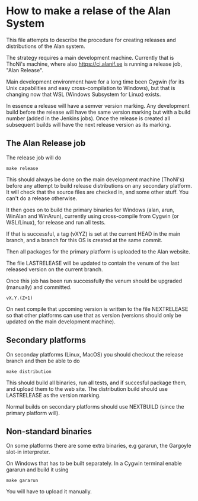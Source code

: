 # How to make a relase of the Alan System

This file attempts to describe the procedure for creating releases and
distributions of the Alan system.

The strategy requires a main development machine. Currently that is
ThoNi's machine, where also https://ci.alanif.se is running a release
job, "Alan Release".

Main development environment have for a long time been Cygwin (for its
Unix capabilities and easy cross-compilation to Windows), but that is
changing now that WSL (Windows Subsystem for Linux) exists.

In essence a release will have a semver version marking. Any
development build before the release will have the same version
marking but with a build number (added in the Jenkins jobs). Once the
release is created all subsequent builds will have the next release
version as its marking.

## The Alan Release job

The release job will do

    make release

This should always be done on the main development machine (ThoNi's)
before any attempt to build release distributions on any secondary
platform. It will check that the source files are checked in, and
some other stuff. You can't do a release otherwise.

It then goes on to build the primary binaries for Windows (alan, arun,
WinAlan and WinArun), currently using cross-compile from Cygwin (or
WSL/Linux), for release and run all tests.

If that is successful, a tag (vXYZ) is set at the current HEAD in the
main branch, and a branch for this OS is created at the same commit.

Then all packages for the primary platform is uploaded to the Alan
website.

The file LASTRELEASE will be updated to contain the venum of the last
released version on the current branch.

Once this job has been run successfully the venum should be upgraded
(manually) and committed.

    vX.Y.(Z+1)

On next compile that upcoming version is written to the file
NEXTRELEASE so that other platforms can use that as version (versions
should only be updated on the main development machine).

## Secondary platforms

On seconday platforms (Linux, MacOS) you should checkout the release
branch and then be able to do

    make distribution

This should build all binaries, run all tests, and if succesful
package them, and upload them to the web site. The distribution build
should use LASTRELEASE as the version marking.

Normal builds on secondary platforms should use NEXTBUILD (since the
primary platform will).

## Non-standard binaries

On some platforms there are some extra binaries, e.g gararun, the
Gargoyle slot-in interpreter.

On Windows that has to be built separately. In a Cygwin terminal
enable gararun and build it using

    make gararun

You will have to upload it manually.
